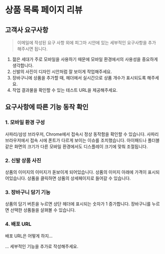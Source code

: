 # 상품 목록 페이지 리뷰

## 고객사 요구사항
> 이메일에 작성된 요구 사항 외에 피그마 시안에 있는 세부적인 요구사항을 추가해주시면 됩니다.

1. 젊은 세대가 주로 모바일을 사용하기 때문에 모바일 환경에서의 사용성을 중요하게 생각합니다.
2. 신발의 사진이 디자인 시안처럼 잘 보이게 작업해주세요.
3. 장바구니에 상품을 추가할 때, 헤더에서 실시간으로 상품 개수가 표시되도록 해주세요.
4. 작업 결과물을 확인할 수 있는 테스트 URL을 제공해주세요.

## 요구사항에 따른 기능 동작 확인

### 1. 모바일 환경 구성
사파리/삼성 브라우저, Chrome에서 접속시 정상 동작함을 확인할 수 있습니다.
사파리 브라우저에서 접속 시에 폰트가 다르게 보이는 이슈를 조치했습니다.
아이패드나 폴더블같은 화면의 크기가 다른 모바일 환경에서도 디스플레이 크기에 맞춰 조절됩니다.

### 2. 신발 상품 사진
상품의 이미지의 이미지가 돋보이게 되어있습니다.
상품의 이미지 아래에 가격이 표시되어있습니다.
상품을 클릭하면 상품의 상세페이지로 들어갈 수 있습니다.


### 3. 장바구니 담기 기능
상품의 담기 버튼을 누르면 상단 헤더에 표시되는 숫자가 1 증가합니다.
장바구니를 누르면 선택한 상품들을 살펴볼 수 있습니다.


### 4. 배포 URL
배포 URL은 어떻게 하지...


... 세부적인 기능을 추가로 작성해주세요.
